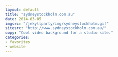 ```yaml
---
layout: default
title: "sydneystockholm.com.au"
date: 2014-03-05
imgsrc: "/jekyllparty/img/sydneystockholm.gif"
sitesrc: "http://www.sydneystockholm.com.au/"
copy: "Cool video background for a studio site."
categories:
- favorites
- website
---
```



